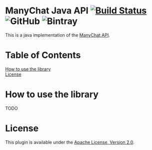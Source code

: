 # ManyChat Java API [![Build Status](https://travis-ci.org/nsotgui/manychat-java-api.svg?branch=master)](https://travis-ci.org/nsotgui/manychat-java-api)  ![GitHub](https://img.shields.io/github/license/nsotgui/manychat-java-api.svg) ![Bintray](https://img.shields.io/bintray/v/nsotgui/manychat-java-api/manychat-api.svg?color=green&label=version)

This is a java implementation of the [ManyChat API](https://api.manychat.com/swagger#/).

# Table of Contents  
[How to use the library](#How_to_use_the_library)<br>
[License](#License)<br>

# How to use the library
TODO

# License
This plugin is available under the [Apache License, Version 2.0](http://www.apache.org/licenses/LICENSE-2.0). 
